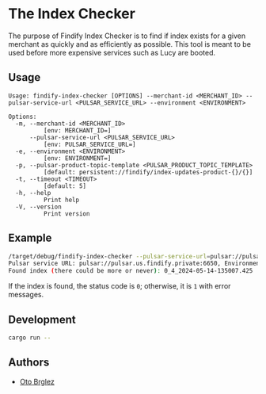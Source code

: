 # The Index Checker

The purpose of Findify Index Checker is to find if index exists for a given merchant as quickly and as efficiently as
possible. This tool is meant to be used before more expensive services such as Lucy are booted.

## Usage

```
Usage: findify-index-checker [OPTIONS] --merchant-id <MERCHANT_ID> --pulsar-service-url <PULSAR_SERVICE_URL> --environment <ENVIRONMENT>

Options:
  -m, --merchant-id <MERCHANT_ID>
          [env: MERCHANT_ID=]
      --pulsar-service-url <PULSAR_SERVICE_URL>
          [env: PULSAR_SERVICE_URL=]
  -e, --environment <ENVIRONMENT>
          [env: ENVIRONMENT=]
  -p, --pulsar-product-topic-template <PULSAR_PRODUCT_TOPIC_TEMPLATE>
          [default: persistent://findify/index-updates-product-{}/{}]
  -t, --timeout <TIMEOUT>
          [default: 5]
  -h, --help
          Print help
  -V, --version
          Print version
```

## Example

```bash
/target/debug/findify-index-checker --pulsar-service-url=pulsar://pulsar.us.findify.private:6650 -e prod -m 9795 -t 3
Pulsar service URL: pulsar://pulsar.us.findify.private:6650, Environment: prod, Topic: persistent://findify/index-updates-product-prod/9795, Timeout: 3s
Found index (there could be more or never): 0_4_2024-05-14-135007.425
```

If the index is found, the status code is `0`; otherwise, it is `1` with error messages.

## Development

```bash
cargo run --
```

## Authors

- [Oto Brglez](https://github.com/otobrglez)
